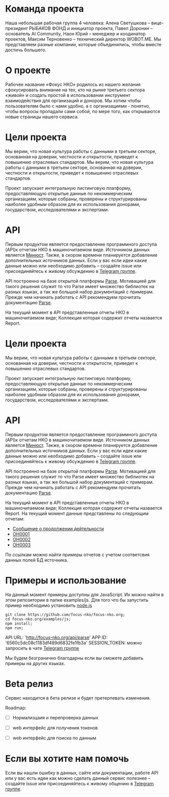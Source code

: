 
# Команда проекта
 
Наша небольшая рабочая группа 4 человека: Алена Светушкова – вице-президент РЫБАКОВ ФОНД и инициатор проекта, Павел Доронин – основатель AI Community, Наон Юрий – менеджер и коодинатор проектов, Максим Терновенко – технический директор WOBOT.ME. Мы представляем  разные компании, которые объединились, чтобы вместе достичь большего. 
 
# О проекте
 
Рабочее название «Фокус НКО» родилось из нашего желания сфокусировать внимание на тех, кто на рынке третьего сектора «живой» и создать простой в использовании инструмент взаимодействия для организаций и доноров. Мы хотим чтобы пользователям было с нами удобно, а с организациями - понятно, чтобы вопросы пропадали сами собой, по мере того, как открываются новые страницы нашего сервиса. 

# Цели проекта
  
Мы верим, что новая культура работы с данными в третьем секторе, основанная на доверии, 
честности и открытости, приведет к повышению отраслевых стандартов.
Мы верим, что новая культура работы с данными в третьем секторе, основанная на доверии, честности и открытости, приведет к повышению отраслевых стандартов.
  
  
Проект запускает интегральную листинговую платформу, предоставляющую открытые данные по некоммерческим организациям, которые собраны, проверены и структурированы наиболее удобным образом для их использования донорами, государством, исследователями и экспертами.
 
 
 # API
 
Первым продуктом является предоставление программного доступа (API)к отчетам НКО в машиночитаемом виде. Источником данных является [Минюст](http://unro.minjust.ru). Также, в скором времени планируется добавление дополнительных источников данных. Если у вас если идеи какие данные можно или необходимо добавить – создайте issue или присоединяйтесь к живому обсуждению в [Telegram группе](https://t.me/joinchat/AAAAAEHMtZgPt2C01ZTR_A).
 
 
 API построенно на базе открытой платформы [Parse](http://parseplatform.io). Мотивацией для такого решения служит то что 
 Parse имеет множество библиотек на разных языках, а так же большой набор документаций с примерам. 
 Прежде чем начинать работать с API рекомендуем прочитать документацию [Parse](http://parseplatform.github.io).
 
 
 На текущий момент в API представленные отчеты НКО в машиночитаемом виде;
 Коллекция которая содержит отчеты назвается Report. 

# Цели проекта

Мы верим, что новая культура работы с данными в третьем секторе, основанная на доверии, 
честности и открытости, приведет к повышению отраслевых стандартов.


Проект запускает интегральную листинговую платформу, предоставляющую открытые 
данные по некоммерческим организациям, которые собраны, проверены и структурированы 
наиболее удобным образом для их использования донорами, государством, исследователями 
и экспертами.


# API

Первым продуктом является предоставление программного доступа (API)к отчетам НКО в машиночитаемом виде.
Источником данных является [Минюст](http://unro.minjust.ru). Также, в скором времени планируется 
добавление дополнительных источников данных. Если у вас если идеи какие данные можно или необходимо добавить – создайте issue или 
присоединяйтесь к живому обсуждению в [Telegram группе](https://t.me/joinchat/AAAAAEHMtZgPt2C01ZTR_A).


API построенно на базе открытой платформы [Parse](http://parseplatform.io). Мотивацией для такого решения служит то что 
Parse имеет множество библиотек на разных языках, а так же большой набор документаций с примерам. 
Прежде чем начинать работать с API рекомендуем прочитать документацию [Parse](http://parseplatform.github.io).


На текущий момент в API представленные отчеты НКО в машиночитаемом виде;
Коллекция которая содержит отчеты назвается Report. 
На текущий момент данные представлены по следующим отчетам:


* [Сообщение о продолжении дейтельности](https://github.com/focus-nko/focus-nko.org/blob/master/examples/reports/%D0%9F%D1%80%D0%BE%D0%B4%D0%BE%D0%BB%D0%B6%D0%B5%D0%BD%D0%B8%D0%B5%20%D0%B4%D0%B5%D0%B9%D1%82%D0%B5%D0%BB%D1%8C%D0%BD%D0%BE%D1%81%D1%82%D0%B8.pdf)
* [ОН0001](https://github.com/focus-nko/focus-nko.org/blob/master/examples/reports/%D0%9E%D0%9D0001.pdf) 
* [ОН0002](https://github.com/focus-nko/focus-nko.org/blob/master/examples/reports/%D0%9E%D0%9D0002.pdf)
* [ОН0003](https://github.com/focus-nko/focus-nko.org/blob/master/examples/reports/%D0%9E%D0%9D0003.pdf)


По ссылкам можно найти примеры отчетов с учетом соответсвия данных полей БД источника.


# Примеры и использование


На данный момент примеры доступны для JavaScript. Их можно найти в этом репозитории в папке examples/js.
Для того что бы запустить пример необходимо установить [node.js](https://nodejs.org/en/)

````
git clone https://github.com/focus-nko/focus-nko.org;
cd focus-nko.org/examples/js;
npm install;
npm run;

````

API URL: 'http://focus-nko.org/api/parse'
APP ID: '6560c5dc08c1183df489d6832fe1fb3a'
SESSION_TOKEN: можно запросить в чате [Telegram группе](https://t.me/joinchat/AAAAAEHMtZgPt2C01ZTR_A)


Мы будем безгранично благодарны если вы сможете добавить примеры на других языках.

# Beta релиз 


Сервис находится в бета релизе и будет претерпевать изменения. 

Roadmap:

- [ ] Нормализцаия и перепроверка данных
- [ ] web интерфейс для получения токенов
- [ ] web интерфейс для поиска по данным


# Если вы хотите нам помочь 

Если вы нашли ошибку в данных, сайте или документации, работе API или у вас есть 
идеи как можно сделать данный сервис полезнее – создайте issue или присоединяйтесь к живому общению в [Telegram группе](https://t.me/joinchat/AAAAAEHMtZgPt2C01ZTR_A).
 

